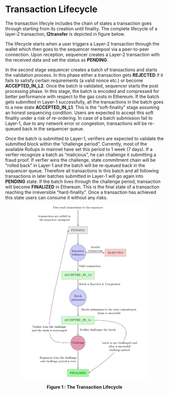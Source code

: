 # Transaction Lifecycle

The transaction lifecyle includes the chain of states a transaction goes through
starting from its creation until finality. The complete lifecycle of a layer-2 transaction,
**l2transfer** is depicted in figure below.

The lifecycle starts when a user triggers a Layer-2 transaction through the wallet
which then goes to the sequencer mempool via a peer-to-peer connection. Upon
reception, sequencer creates a Layer-2 transaction with the received data and set the
status as **PENDING**.

In the second stage sequencer creates a batch of transactions and starts the
validation process. In this phase either a transaction gets **REJECTED** if it fails to
satisfy certain requirements (a valid nonce etc.) or become **ACCEPTED_IN_L2**.
Once the batch is validated, sequencer starts the post processing phase. In this
stage, the batch is encoded and compressed for better performance with respect to
the gas costs in Ethereum. If the batch gets submitted in Layer-1 successfully, all the
transactions in the batch goes to a new state **ACCEPTED_IN_L1**. This is the
“soft-finality” stage assuming an honest sequencing condition. Users are expected to
accept this soft finality under a risk of re-ordering. In case of a batch submission fail
to Layer-1, due to any network error or congestion, transactions will be re-queued
back in the sequencer queue.

Once the batch is submitted to Layer-1, verifiers are expected to validate the
submitted block within the “challenge period”. Currently, most of the available
Rollups in mainnet have set this period to 1 week (7 days).
If a verfier recognize a batch as “malicious”, he can challenge it submitting a fraud
proof. If verfier wins the challenge, state commitment chain will be “rolled back” in
Layer-1 and the batch will be re-queued back in the sequencer queue. Therefore all
transactions in this batch and all following transactions in later batches submitted in
Layer-1 will go again into **PENDING** state.
If the batch lives through the challenge period, transaction will become **FINALIZED** in Ethereum. This is the final state of a transaction reaching the irreversible
“hard-finality”. Once a transaction has achieved this state users can consume it
without any risks.

<div align="center">
    <img src="transaction_lc.PNG" alt="Image Alt Text" width="80%" height="80%" />
    <p><strong>Figure 1 : The Transaction Lifecycle</strong></p>
</div>